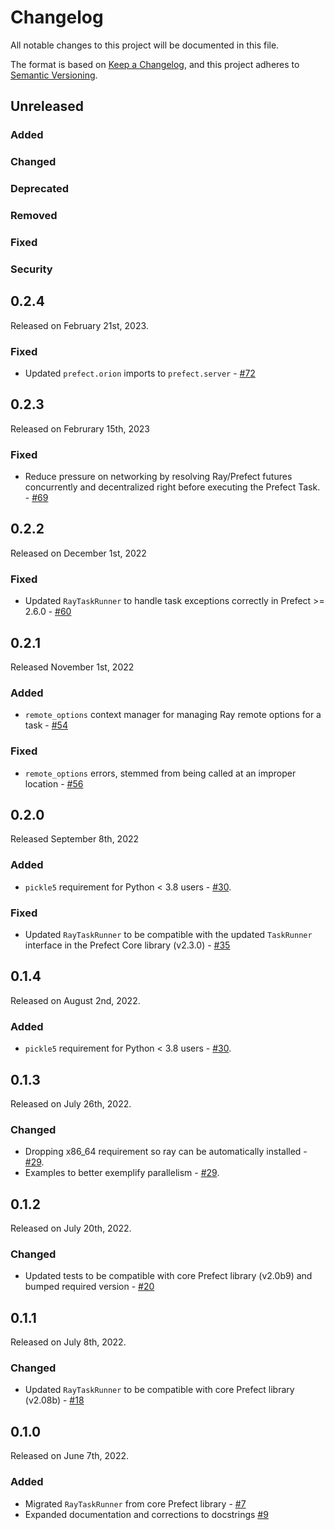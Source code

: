 # Changelog

All notable changes to this project will be documented in this file.

The format is based on [Keep a Changelog](https://keepachangelog.com/en/1.0.0/),
and this project adheres to [Semantic Versioning](https://semver.org/spec/v2.0.0.html).

## Unreleased

### Added

### Changed

### Deprecated

### Removed

### Fixed

### Security

## 0.2.4

Released on February 21st, 2023.

### Fixed

- Updated `prefect.orion` imports to `prefect.server` - [#72](https://github.com/PrefectHQ/prefect-dask/pull/72)

## 0.2.3

Released on Februrary 15th, 2023

### Fixed

- Reduce pressure on networking by resolving Ray/Prefect futures concurrently and decentralized right before executing the Prefect Task. - [#69](https://github.com/PrefectHQ/prefect-ray/pull/69)

## 0.2.2

Released on December 1st, 2022

### Fixed

- Updated `RayTaskRunner` to handle task exceptions correctly in Prefect >= 2.6.0 - [#60](https://github.com/PrefectHQ/prefect-ray/pull/60)

## 0.2.1

Released November 1st, 2022

### Added

- `remote_options` context manager for managing Ray remote options for a task - [#54](https://github.com/PrefectHQ/prefect-ray/pull/54)

### Fixed

- `remote_options` errors, stemmed from being called at an improper location - [#56](https://github.com/PrefectHQ/prefect-ray/pull/56)

## 0.2.0

Released September 8th, 2022

### Added
- `pickle5` requirement for Python < 3.8 users - [#30](https://github.com/PrefectHQ/prefect-ray/pull/30).

### Fixed
- Updated `RayTaskRunner` to be compatible with the updated `TaskRunner` interface in the Prefect Core library (v2.3.0) - [#35](https://github.com/PrefectHQ/prefect-ray/pull/35)

## 0.1.4

Released on August 2nd, 2022.

### Added
- `pickle5` requirement for Python < 3.8 users - [#30](https://github.com/PrefectHQ/prefect-ray/pull/30).

## 0.1.3

Released on July 26th, 2022.

### Changed

- Dropping x86_64 requirement so ray can be automatically installed - [#29](https://github.com/PrefectHQ/prefect-ray/pull/29).
- Examples to better exemplify parallelism - [#29](https://github.com/PrefectHQ/prefect-ray/pull/29).

## 0.1.2

Released on July 20th, 2022.

### Changed

- Updated tests to be compatible with core Prefect library (v2.0b9) and bumped required version - [#20](https://github.com/PrefectHQ/prefect-ray/pull/20)

## 0.1.1

Released on July 8th, 2022.

### Changed

- Updated `RayTaskRunner` to be compatible with core Prefect library (v2.08b) - [#18](https://github.com/PrefectHQ/prefect-ray/pull/18)

## 0.1.0

Released on June 7th, 2022.

### Added

- Migrated `RayTaskRunner` from core Prefect library - [#7](https://github.com/PrefectHQ/prefect-ray/pull/7)
- Expanded documentation and corrections to docstrings [#9](https://github.com/PrefectHQ/prefect-ray/pull/9)

